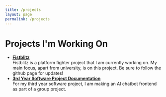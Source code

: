 ```yaml
---
title: /projects
layout: page
permalink: /projects
---
```


# Projects I'm Working On 

- [**Fistblitz**](https://shebbgames.itch.io/fistblitz)\
Fistblitz is a platform fighter project that I am currently working on. My main focus, apart from university, is on this project. Be sure to follow the github page for updates!
- [**3rd Year Software Project Documentation**](https://sebap2004.github.io/Greggs-Project/)\
For my third year software project, I am making an AI chatbot frontend as part of a group project.
